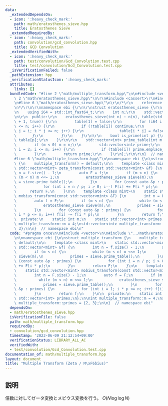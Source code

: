 ```yaml
---
data:
  _extendedDependsOn:
  - icon: ':heavy_check_mark:'
    path: math/eratosthenes_sieve.hpp
    title: Eratosthenes Sieve
  _extendedRequiredBy:
  - icon: ':heavy_check_mark:'
    path: convolution/gcd_convolution.hpp
    title: GCD Convolution
  _extendedVerifiedWith:
  - icon: ':heavy_check_mark:'
    path: test/convolution/Gcd_Convolution.test.cpp
    title: test/convolution/Gcd_Convolution.test.cpp
  _isVerificationFailed: false
  _pathExtension: hpp
  _verificationStatusIcon: ':heavy_check_mark:'
  attributes:
    links: []
  bundledCode: "#line 2 \"math/multiple_transform.hpp\"\n\n#include <vector>\n\n#line\
    \ 2 \"math/eratosthenes_sieve.hpp\"\n\r\n#include <cassert>\r\n#include <cstdint>\r\
    \n#line 6 \"math/eratosthenes_sieve.hpp\"\n\r\n/*\r\n    reference: https://37zigen.com/sieve-eratosthenes/\r\
    \n*/\r\n\r\nnamespace ebi {\r\n\r\nstruct eratosthenes_sieve {\r\n  private:\r\
    \n    using i64 = std::int_fast64_t;\r\n    int n;\r\n    std::vector<bool> table;\r\
    \n\r\n  public:\r\n    eratosthenes_sieve(int n) : n(n), table(std::vector<bool>(n\
    \ + 1, true)) {\r\n        table[1] = false;\r\n        for (i64 i = 2; i * i\
    \ <= n; i++) {\r\n            if (!table[i]) continue;\r\n            for (i64\
    \ j = i; i * j <= n; j++) {\r\n                table[i * j] = false;\r\n     \
    \       }\r\n        }\r\n    }\r\n\r\n    bool is_prime(int p) {\r\n        return\
    \ table[p];\r\n    }\r\n\r\n    std::vector<int> prime_table(int m = -1) {\r\n\
    \        if (m < 0) m = n;\r\n        std::vector<int> prime;\r\n        for (int\
    \ i = 2; i <= m; i++) {\r\n            if (table[i]) prime.emplace_back(i);\r\n\
    \        }\r\n        return prime;\r\n    }\r\n};\r\n\r\n}  // namespace ebi\n\
    #line 6 \"math/multiple_transform.hpp\"\n\nnamespace ebi {\n\nstruct multiple_transform\
    \ {\n    multiple_transform() = default;\n\n    template <class mint>\n    static\
    \ std::vector<mint> zeta_transform(const std::vector<mint> &f) {\n        int\
    \ n = f.size() - 1;\n        auto F = f;\n        if (m < n) {\n            while\
    \ (m < n) m <<= 1;\n            eratosthenes_sieve sieve(m);\n            primes\
    \ = sieve.prime_table();\n        }\n        for (const auto &p : primes) {\n\
    \            for (int i = n / p; i > 0; i--) F[i] += F[i * p];\n        }\n  \
    \      return F;\n    }\n\n    template <class mint>\n    static std::vector<mint>\
    \ mobius_transform(const std::vector<mint> &F) {\n        int n = F.size() - 1;\n\
    \        auto f = F;\n        if (m < n) {\n            while (m < n) m <<= 1;\n\
    \            eratosthenes_sieve sieve(m);\n            primes = sieve.prime_table();\n\
    \        }\n        for (const auto &p : primes) {\n            for (int i = 1;\
    \ i * p <= n; i++) f[i] -= f[i * p];\n        }\n        return f;\n    }\n\n\
    \  private:\n    static int m;\n    static std::vector<int> primes;\n};\n\nint\
    \ multiple_transform::m = 4;\nstd::vector<int> multiple_transform::primes = {2,\
    \ 3};\n\n}  // namespace ebi\n"
  code: "#pragma once\n\n#include <vector>\n\n#include \"../math/eratosthenes_sieve.hpp\"\
    \n\nnamespace ebi {\n\nstruct multiple_transform {\n    multiple_transform() =\
    \ default;\n\n    template <class mint>\n    static std::vector<mint> zeta_transform(const\
    \ std::vector<mint> &f) {\n        int n = f.size() - 1;\n        auto F = f;\n\
    \        if (m < n) {\n            while (m < n) m <<= 1;\n            eratosthenes_sieve\
    \ sieve(m);\n            primes = sieve.prime_table();\n        }\n        for\
    \ (const auto &p : primes) {\n            for (int i = n / p; i > 0; i--) F[i]\
    \ += F[i * p];\n        }\n        return F;\n    }\n\n    template <class mint>\n\
    \    static std::vector<mint> mobius_transform(const std::vector<mint> &F) {\n\
    \        int n = F.size() - 1;\n        auto f = F;\n        if (m < n) {\n  \
    \          while (m < n) m <<= 1;\n            eratosthenes_sieve sieve(m);\n\
    \            primes = sieve.prime_table();\n        }\n        for (const auto\
    \ &p : primes) {\n            for (int i = 1; i * p <= n; i++) f[i] -= f[i * p];\n\
    \        }\n        return f;\n    }\n\n  private:\n    static int m;\n    static\
    \ std::vector<int> primes;\n};\n\nint multiple_transform::m = 4;\nstd::vector<int>\
    \ multiple_transform::primes = {2, 3};\n\n}  // namespace ebi"
  dependsOn:
  - math/eratosthenes_sieve.hpp
  isVerificationFile: false
  path: math/multiple_transform.hpp
  requiredBy:
  - convolution/gcd_convolution.hpp
  timestamp: '2023-06-09 21:12:54+09:00'
  verificationStatus: LIBRARY_ALL_AC
  verifiedWith:
  - test/convolution/Gcd_Convolution.test.cpp
documentation_of: math/multiple_transform.hpp
layout: document
title: "Multiple Transform (Zeta / M\xF6bius)"
---
```


## 説明

倍数に対してゼータ変換とメビウス変換を行う。 $O(N\log \log N)$